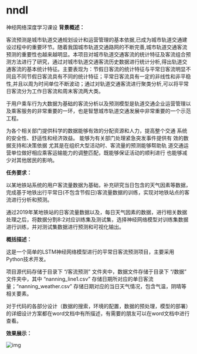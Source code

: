# nndl
神经网络深度学习课设
**背景概述：**

客流预测是城市轨道交通规划设计和运营管理的基本依据,已成为城市轨道交通建设过程中的重要环节。随着我国城市轨道交通路网的不断完善,城市轨道交通客流预测的重要性也越来越明显。本项目对城市轨道交通客流的统计特征及客流组合预测方法进行了研究，通过对城市轨道交通客流历史数据进行统计分析,得出轨道交通客流的基本统计特征。主要表现为：节假日客流的统计特征与平常日客流明显不同且不同节假日客流具有不同的统计特征；平常日客流具有一定的非线性和非平稳性,并且以周为时间单位不断波动；通过对轨道交通客流进行聚类分析,可以将平常日客流分为工作日客流和周末客流两大类。

于用户乘车行为大数据为基础的客流分析以及预测模型是轨道交通企业运营管理以及乘客服务的非常重要的一环，也是智慧城市轨道交通发展中非常重要的一个示范工程。

为各个相关部门提供科学的数据能够有效的分配资源和人力，提高整个交通 系统的安全性、舒适性和经济效益。 能够为有关部门处理紧急突发事件提供有 效的数据支持和决策依据 尤其是在组织大型活动时、客流量的预测能够帮助轨 道交通运营单位做好相应乘客运输能力的调整匹配，既能够保证活动的顺利进行 也能够减少对其他居民的影响。

**任务要求：**

以某地铁站系统的用户客流量数据为基础，补充研究当日包含的天气因素等数据，完成基于地铁出行平常日(不包含节假日)客流量数据的训练，实现对地铁站点的客流进行分析和预测。

通过2019年某地铁站的日客流量数据以及，每日天气因素的数据，进行相关数据处理之后，将数据分割8:2对应训练集及测试集，选择神经网络模型对训练集数据进行训练，并对测试集数据进行预测和可视化输出。

**概括描述：**

这是一个简单的LSTM神经网络模型进行的平常日客流预测项目，主要采用Python技术开发。

项目源代码存储于目录下 “/客流预测” 文件夹中，数据文件存储于目录下 “/数据” 文件夹中，其中 “nanning_line1.csv” 存储日期所对应的单日客流量；“nanning_weather.csv” 存储日期对应的当日天气情况，包含气温，阴晴等相关要素。

对于代码的各部分设计（数据的搜索，环境的配置，数据的预处理，模型的部署）的详细设计方案都在word文档中有所描述，有需要的朋友可以在word文档中进行查看。

**效果展示：**

![img](file:///C:/Users/罗浩/AppData/Local/Temp/msohtmlclip1/01/clip_image002.jpg)
